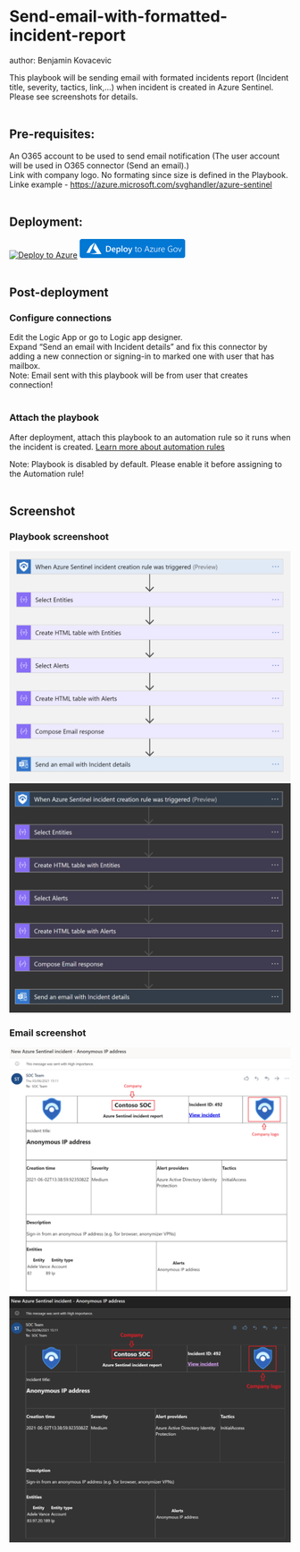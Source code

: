 # Send-email-with-formatted-incident-report
author: Benjamin Kovacevic

This playbook will be sending email with formated incidents report (Incident title, severity, tactics, link,…) when incident is created in Azure Sentinel. Please see screenshots for details.
<br/><br/>
## Pre-requisites:
An O365 account to be used to send email notification 
(The user account will be used in O365 connector (Send an email).)<br/>
Link with company logo. No formating since size is defined in the Playbook. Linke example - https://azure.microsoft.com/svghandler/azure-sentinel
<br/><br/>
## Deployment:
[![Deploy to Azure](https://aka.ms/deploytoazurebutton)](https://portal.azure.com/#create/Microsoft.Template/uri/https%3A%2F%2Fraw.githubusercontent.com%2FAzure%2FAzure-Sentinel%2Fmaster%2FPlaybooks%2FSend-email-with-formatted-incident-report%2Fazuredeploy.json)
[![Deploy to Azure Gov](https://raw.githubusercontent.com/Azure/azure-quickstart-templates/master/1-CONTRIBUTION-GUIDE/images/deploytoazuregov.png)](https://portal.azure.us/#create/Microsoft.Template/uri/https%3A%2F%2Fraw.githubusercontent.com%2FAzure%2FAzure-Sentinel%2Fmaster%2FPlaybooks%2FSend-email-with-formatted-incident-report%2Fazuredeploy.json)
<br/><br/>

## Post-deployment

### Configure connections
Edit the Logic App or go to Logic app designer.<br/>
Expand “Send an email with Incident details” and fix this connector by adding a new connection or signing-in to marked one with user that has mailbox.<br/>
Note:  Email sent with this playbook will be from user that creates connection!<br/><br/>

### Attach the playbook
After deployment, attach this playbook to an automation rule so it runs when the incident is created.
[Learn more about automation rules](https://docs.microsoft.com/azure/sentinel/automate-incident-handling-with-automation-rules#creating-and-managing-automation-rules)<br/>

Note: Playbook is disabled by default. Please enable it before assigning to the Automation rule!
<br/><br/>
## Screenshot
### Playbook screenshoot
![Playbook](./images/LightPlaybook_Send-email-with-formatted-incident-report.png)
![Playbook](./images/DarkPlaybook_Send-email-with-formatted-incident-report.png)
### Email screenshot
![Email](./images/LightEmail_Send-email-with-formatted-incident-report.png)
![Email](./images/DarkEmail_Send-email-with-formatted-incident-report.png)
